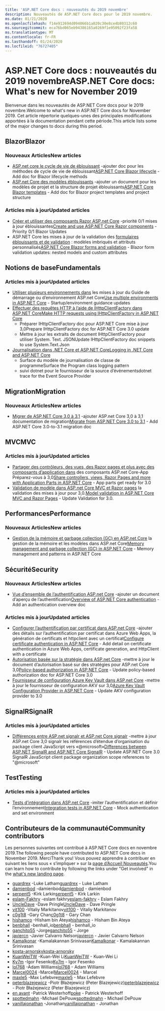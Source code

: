 ```yaml
---
title: 'ASP.NET Core docs : nouveautés du 2019 novembre'
description: Nouveautés de ASP.NET Core docs pour le 2019 novembre.
ms.date: 01/21/2020
ms.openlocfilehash: f14e912694d094066b1a020c30e8ce4b80312c60
ms.sourcegitcommit: eca76bd065eb94386165a0269f1e95092f23fa58
ms.translationtype: MT
ms.contentlocale: fr-FR
ms.lasthandoff: 01/24/2020
ms.locfileid: "76727405"
---
```

# <a name="aspnet-core-docs-whats-new-for-november-2019"></a><span data-ttu-id="72467-103">ASP.NET Core docs : nouveautés du 2019 novembre</span><span class="sxs-lookup"><span data-stu-id="72467-103">ASP.NET Core docs: What's new for November 2019</span></span>

<span data-ttu-id="72467-104">Bienvenue dans les nouveautés de ASP.NET Core docs pour le 2019 novembre.</span><span class="sxs-lookup"><span data-stu-id="72467-104">Welcome to what's new in ASP.NET Core docs for November 2019.</span></span> <span data-ttu-id="72467-105">Cet article répertorie quelques-unes des principales modifications apportées à la documentation pendant cette période.</span><span class="sxs-lookup"><span data-stu-id="72467-105">This article lists some of the major changes to docs during this period.</span></span>

## <a name="blazor"></a><span data-ttu-id="72467-106">Blazor</span><span class="sxs-lookup"><span data-stu-id="72467-106">Blazor</span></span>

### <a name="new-articles"></a><span data-ttu-id="72467-107">Nouveaux Articles</span><span class="sxs-lookup"><span data-stu-id="72467-107">New articles</span></span>

- <span data-ttu-id="72467-108">[ASP.net core le cycle de vie de éblouissant](../blazor/lifecycle.md) -ajouter doc pour les méthodes de cycle de vie de éblouissant</span><span class="sxs-lookup"><span data-stu-id="72467-108">[ASP.NET Core Blazor lifecycle](../blazor/lifecycle.md) - Add doc for Blazor lifecycle methods</span></span>
- <span data-ttu-id="72467-109">[ASP.net Core des modèles éblouissants](../blazor/templates.md) -ajouter un document pour les modèles de projet et la structure de projet éblouissants</span><span class="sxs-lookup"><span data-stu-id="72467-109">[ASP.NET Core Blazor templates](../blazor/templates.md) - Add doc for Blazor project templates and project structure</span></span>

### <a name="updated-articles"></a><span data-ttu-id="72467-110">Articles mis à jour</span><span class="sxs-lookup"><span data-stu-id="72467-110">Updated articles</span></span>

- <span data-ttu-id="72467-111">[Créer et utiliser des composants Razor ASP.net Core](../blazor/components.md) -priorité 0/1 mises à jour éblouissantes</span><span class="sxs-lookup"><span data-stu-id="72467-111">[Create and use ASP.NET Core Razor components](../blazor/components.md) - Priority 0/1 Blazor Updates</span></span>
- <span data-ttu-id="72467-112">ASP.NET Core les mises à jour de la validation des [formulaires éblouissants et de validation](../blazor/forms-validation.md) : modèles imbriqués et attributs personnalisés</span><span class="sxs-lookup"><span data-stu-id="72467-112">[ASP.NET Core Blazor forms and validation](../blazor/forms-validation.md) - Blazor form validation updates: nested models and custom attributes</span></span>

## <a name="fundamentals"></a><span data-ttu-id="72467-113">Notions de base</span><span class="sxs-lookup"><span data-stu-id="72467-113">Fundamentals</span></span>

### <a name="updated-articles"></a><span data-ttu-id="72467-114">Articles mis à jour</span><span class="sxs-lookup"><span data-stu-id="72467-114">Updated articles</span></span>

- <span data-ttu-id="72467-115">[Utiliser plusieurs environnements dans](../fundamentals/environments.md) les mises à jour du Guide de démarrage ou d’environnement ASP.net Core</span><span class="sxs-lookup"><span data-stu-id="72467-115">[Use multiple environments in ASP.NET Core](../fundamentals/environments.md) - Startup/environment guidance updates</span></span>
- [<span data-ttu-id="72467-116">Effectuer des requêtes HTTP à l’aide de IHttpClientFactory dans ASP.NET Core</span><span class="sxs-lookup"><span data-stu-id="72467-116">Make HTTP requests using IHttpClientFactory in ASP.NET Core</span></span>](../fundamentals/http-requests.md)
  - <span data-ttu-id="72467-117">Préparer IHttpClientFactory doc pour ASP.NET Core mise à jour 3,0</span><span class="sxs-lookup"><span data-stu-id="72467-117">Prepare IHttpClientFactory doc for ASP.NET Core 3.0 update</span></span>
  - <span data-ttu-id="72467-118">Mettre à jour les extraits de document IHttpClientFactory pour utiliser System. Text. JSON</span><span class="sxs-lookup"><span data-stu-id="72467-118">Update IHttpClientFactory doc snippets to use System.Text.Json</span></span>
- [<span data-ttu-id="72467-119">Journalisation dans .NET Core et ASP.NET Core</span><span class="sxs-lookup"><span data-stu-id="72467-119">Logging in .NET Core and ASP.NET Core</span></span>](../fundamentals/logging/index.md)
  - <span data-ttu-id="72467-120">Surface du modèle de journalisation de classe de programme</span><span class="sxs-lookup"><span data-stu-id="72467-120">Surface the Program class logging pattern</span></span>
  - <span data-ttu-id="72467-121">suivi dotnet pour le fournisseur de la source d’événements</span><span class="sxs-lookup"><span data-stu-id="72467-121">dotnet trace for the Event Source Provider</span></span>

## <a name="migration"></a><span data-ttu-id="72467-122">Migration</span><span class="sxs-lookup"><span data-stu-id="72467-122">Migration</span></span>

### <a name="new-articles"></a><span data-ttu-id="72467-123">Nouveaux Articles</span><span class="sxs-lookup"><span data-stu-id="72467-123">New articles</span></span>

- <span data-ttu-id="72467-124">[Migrer de ASP.NET Core 3,0 à 3,1](../migration/30-to-31.md) -ajouter ASP.net Core 3,0 à 3,1 documentation de migration</span><span class="sxs-lookup"><span data-stu-id="72467-124">[Migrate from ASP.NET Core 3.0 to 3.1](../migration/30-to-31.md) - Add ASP.NET Core 3.0-to-3.1 migration doc</span></span>

## <a name="mvc"></a><span data-ttu-id="72467-125">MVC</span><span class="sxs-lookup"><span data-stu-id="72467-125">MVC</span></span>

### <a name="updated-articles"></a><span data-ttu-id="72467-126">Articles mis à jour</span><span class="sxs-lookup"><span data-stu-id="72467-126">Updated articles</span></span>

- <span data-ttu-id="72467-127">[Partager des contrôleurs, des vues, des Razor pages et plus avec des composants d’application dans](../mvc/advanced/app-parts.md) des composants ASP.net Core-App Préparez-vous à 3,0</span><span class="sxs-lookup"><span data-stu-id="72467-127">[Share controllers, views, Razor Pages and more with Application Parts in ASP.NET Core](../mvc/advanced/app-parts.md) - App parts get ready for 3.0</span></span>
- <span data-ttu-id="72467-128">[Validation de modèle dans ASP.net Core MVC et Razor pages](../mvc/models/validation.md) la validation des mises à jour pour 3,0.</span><span class="sxs-lookup"><span data-stu-id="72467-128">[Model validation in ASP.NET Core MVC and Razor Pages](../mvc/models/validation.md) - Update Validation for 3.0.</span></span>

## <a name="performance"></a><span data-ttu-id="72467-129">Performances</span><span class="sxs-lookup"><span data-stu-id="72467-129">Performance</span></span>

### <a name="new-articles"></a><span data-ttu-id="72467-130">Nouveaux Articles</span><span class="sxs-lookup"><span data-stu-id="72467-130">New articles</span></span>

- <span data-ttu-id="72467-131">[Gestion de la mémoire et garbage collection (GC) en ASP.net Core](../performance/memory.md) la gestion de la mémoire et les modèles dans ASP.net Core</span><span class="sxs-lookup"><span data-stu-id="72467-131">[Memory management and garbage collection (GC) in ASP.NET Core](../performance/memory.md) - Memory management and patterns in ASP.NET Core</span></span>

## <a name="security"></a><span data-ttu-id="72467-132">Sécurité</span><span class="sxs-lookup"><span data-stu-id="72467-132">Security</span></span>

### <a name="new-articles"></a><span data-ttu-id="72467-133">Nouveaux Articles</span><span class="sxs-lookup"><span data-stu-id="72467-133">New articles</span></span>

- <span data-ttu-id="72467-134">[Vue d’ensemble de l’authentification ASP.net Core](../security/authentication/index.md) -ajouter un document d’aperçu de l’authentification</span><span class="sxs-lookup"><span data-stu-id="72467-134">[Overview of ASP.NET Core authentication](../security/authentication/index.md) - Add an authentication overview doc</span></span>

### <a name="updated-articles"></a><span data-ttu-id="72467-135">Articles mis à jour</span><span class="sxs-lookup"><span data-stu-id="72467-135">Updated articles</span></span>

- <span data-ttu-id="72467-136">[Configurer l’authentification par certificat dans ASP.net Core](../security/authentication/certauth.md) -ajouter des détails sur l’authentification par certificat dans Azure Web Apps, la génération de certificats et httpclient avec un certificat</span><span class="sxs-lookup"><span data-stu-id="72467-136">[Configure certificate authentication in ASP.NET Core](../security/authentication/certauth.md) - Add detail on certificate authentication in Azure Web Apps, certificate generation, and HttpClient with a certificate</span></span>
- <span data-ttu-id="72467-137">[Autorisation basée sur la stratégie dans ASP.net Core](../security/authorization/policies.md) -mettre à jour le document d’autorisation basé sur des stratégies pour ASP.net Core 3,0</span><span class="sxs-lookup"><span data-stu-id="72467-137">[Policy-based authorization in ASP.NET Core](../security/authorization/policies.md) - Update policy-based authorization doc for ASP.NET Core 3.0</span></span>
- <span data-ttu-id="72467-138">[Fournisseur de configuration Azure Key Vault dans ASP.net Core](../security/key-vault-configuration.md) -mettre à jour le fournisseur de configuration AKV sur 3,0</span><span class="sxs-lookup"><span data-stu-id="72467-138">[Azure Key Vault Configuration Provider in ASP.NET Core](../security/key-vault-configuration.md) - Update AKV configuration provider to 3.0</span></span>

## <a name="signalr"></a><span data-ttu-id="72467-139">SignalR</span><span class="sxs-lookup"><span data-stu-id="72467-139">SignalR</span></span>

### <a name="updated-articles"></a><span data-ttu-id="72467-140">Articles mis à jour</span><span class="sxs-lookup"><span data-stu-id="72467-140">Updated articles</span></span>

- <span data-ttu-id="72467-141">[Différences entre ASP.net signalr et ASP.net Core signalr](../signalr/version-differences.md) -mettre à jour ASP.net Core 3,0 signalr les références d’étendue d’organisation du package client JavaScript vers «@microsoft»</span><span class="sxs-lookup"><span data-stu-id="72467-141">[Differences between ASP.NET SignalR and ASP.NET Core SignalR](../signalr/version-differences.md) - Update ASP.NET Core 3.0 SignalR JavaScript client package organization scope references to "@microsoft"</span></span>

## <a name="testing"></a><span data-ttu-id="72467-142">Test</span><span class="sxs-lookup"><span data-stu-id="72467-142">Testing</span></span>

### <a name="updated-articles"></a><span data-ttu-id="72467-143">Articles mis à jour</span><span class="sxs-lookup"><span data-stu-id="72467-143">Updated articles</span></span>

- <span data-ttu-id="72467-144">[Tests d’intégration dans ASP.net Core](../test/integration-tests.md) -imiter l’authentification et définir l’environnement</span><span class="sxs-lookup"><span data-stu-id="72467-144">[Integration tests in ASP.NET Core](../test/integration-tests.md) - Mock authentication and set environment</span></span>

## <a name="community-contributors"></a><span data-ttu-id="72467-145">Contributeurs de la communauté</span><span class="sxs-lookup"><span data-stu-id="72467-145">Community contributors</span></span>

<span data-ttu-id="72467-146">Les personnes suivantes ont contribué à ASP.NET Core docs en novembre 2019.</span><span class="sxs-lookup"><span data-stu-id="72467-146">The following people have contributed to ASP.NET Core docs in November 2019.</span></span> <span data-ttu-id="72467-147">Merci</span><span class="sxs-lookup"><span data-stu-id="72467-147">Thank you!</span></span> <span data-ttu-id="72467-148">Vous pouvez apprendre à contribuer en suivant les liens sous « s’impliquer » sur la [page d’Accueil Nouveautés](index.yml).</span><span class="sxs-lookup"><span data-stu-id="72467-148">You can learn how to contribute by following the links under "Get involved" in the [what's new landing page](index.yml).</span></span>

- <span data-ttu-id="72467-149">[guardrex](https://github.com/guardrex) -Luke Latham</span><span class="sxs-lookup"><span data-stu-id="72467-149">[guardrex](https://github.com/guardrex) - Luke Latham</span></span>
- <span data-ttu-id="72467-150">[damienbod](https://github.com/damienbod) -damienbod</span><span class="sxs-lookup"><span data-stu-id="72467-150">[damienbod](https://github.com/damienbod) - damienbod</span></span>
- <span data-ttu-id="72467-151">[serpent5](https://github.com/serpent5) -Kirk Larkin</span><span class="sxs-lookup"><span data-stu-id="72467-151">[serpent5](https://github.com/serpent5) - Kirk Larkin</span></span>
- <span data-ttu-id="72467-152">[eslam-Fakhry](https://github.com/eslam-fakhry) -eslam fakhry</span><span class="sxs-lookup"><span data-stu-id="72467-152">[eslam-fakhry](https://github.com/eslam-fakhry) - Eslam Fakhry</span></span>
- <span data-ttu-id="72467-153">[UncleDave](https://github.com/UncleDave) -Dave Pringle</span><span class="sxs-lookup"><span data-stu-id="72467-153">[UncleDave](https://github.com/UncleDave) - Dave Pringle</span></span>
- <span data-ttu-id="72467-154">[vit100](https://github.com/vit100) -Vitaliy Markitanov</span><span class="sxs-lookup"><span data-stu-id="72467-154">[vit100](https://github.com/vit100) - Vitaliy Markitanov</span></span>
- <span data-ttu-id="72467-155">[c0g1t8](https://github.com/c0g1t8) -Gary Chan</span><span class="sxs-lookup"><span data-stu-id="72467-155">[c0g1t8](https://github.com/c0g1t8) - Gary Chan</span></span>
- <span data-ttu-id="72467-156">[hishamco](https://github.com/hishamco) -Hisham bin Ateya</span><span class="sxs-lookup"><span data-stu-id="72467-156">[hishamco](https://github.com/hishamco) - Hisham Bin Ateya</span></span>
- <span data-ttu-id="72467-157">[benbhall](https://github.com/benbhall) -benhall_io</span><span class="sxs-lookup"><span data-stu-id="72467-157">[benbhall](https://github.com/benbhall) - benhall_io</span></span>
- <span data-ttu-id="72467-158">[ganchito55](https://github.com/ganchito55) -Jorge</span><span class="sxs-lookup"><span data-stu-id="72467-158">[ganchito55](https://github.com/ganchito55) - Jorge</span></span>
- <span data-ttu-id="72467-159">[javiercn](https://github.com/javiercn) -Javier Calvarro Nelson</span><span class="sxs-lookup"><span data-stu-id="72467-159">[javiercn](https://github.com/javiercn) - Javier Calvarro Nelson</span></span>
- <span data-ttu-id="72467-160">[Kamalkonar](https://github.com/Kamalkonar) -Kamalakannan Srinivasan</span><span class="sxs-lookup"><span data-stu-id="72467-160">[Kamalkonar](https://github.com/Kamalkonar) - Kamalakannan Srinivasan</span></span>
- [<span data-ttu-id="72467-161">kosta-arnorsky</span><span class="sxs-lookup"><span data-stu-id="72467-161">kosta-arnorsky</span></span>](https://github.com/kosta-arnorsky) 
- <span data-ttu-id="72467-162">[KuanWeiTW](https://github.com/KuanWeiTW) -Kuan-Wei Li</span><span class="sxs-lookup"><span data-stu-id="72467-162">[KuanWeiTW](https://github.com/KuanWeiTW) - Kuan-Wei Li</span></span>
- <span data-ttu-id="72467-163">[Ky7m](https://github.com/Ky7m) -Igor Fesenko</span><span class="sxs-lookup"><span data-stu-id="72467-163">[Ky7m](https://github.com/Ky7m) - Igor Fesenko</span></span>
- <span data-ttu-id="72467-164">[lol768](https://github.com/lol768) -Adam Williams</span><span class="sxs-lookup"><span data-stu-id="72467-164">[lol768](https://github.com/lol768) - Adam Williams</span></span>
- <span data-ttu-id="72467-165">[Marcel0024](https://github.com/Marcel0024) -Marcel</span><span class="sxs-lookup"><span data-stu-id="72467-165">[Marcel0024](https://github.com/Marcel0024) - Marcel</span></span>
- <span data-ttu-id="72467-166">[maxle5](https://github.com/maxle5) -Max Lefebvre</span><span class="sxs-lookup"><span data-stu-id="72467-166">[maxle5](https://github.com/maxle5) - Max Lefebvre</span></span>
- <span data-ttu-id="72467-167">[peterblazejewicz](https://github.com/peterblazejewicz) -Piotr Błażejewicz (Peter Blazejewicz)</span><span class="sxs-lookup"><span data-stu-id="72467-167">[peterblazejewicz](https://github.com/peterblazejewicz) - Piotr Błażejewicz (Peter Blazejewicz)</span></span>
- <span data-ttu-id="72467-168">[en avant](https://github.com/poke) -Patrick Westerhoff</span><span class="sxs-lookup"><span data-stu-id="72467-168">[poke](https://github.com/poke) - Patrick Westerhoff</span></span>
- <span data-ttu-id="72467-169">[spottedmahn](https://github.com/spottedmahn) -Michael DePouw</span><span class="sxs-lookup"><span data-stu-id="72467-169">[spottedmahn](https://github.com/spottedmahn) - Michael DePouw</span></span>
- <span data-ttu-id="72467-170">[vanillajonathan](https://github.com/vanillajonathan) -Jonathan</span><span class="sxs-lookup"><span data-stu-id="72467-170">[vanillajonathan](https://github.com/vanillajonathan) - Jonathan</span></span>
